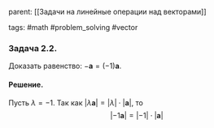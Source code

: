 parent: [[Задачи на линейные операции над векторами]]

tags: #math #problem_solving #vector 

### Задача 2.2.

Доказать равенство: $-\boldsymbol{a}=(-1)\boldsymbol{a}$.
#### Решение.

Пусть $\lambda=-1$. Так как $|\lambda\boldsymbol{a}|=|\lambda|\cdot|\boldsymbol{a}|$, то $$|-1\boldsymbol{a}|=|-1|\cdot|\boldsymbol{a}|$$
